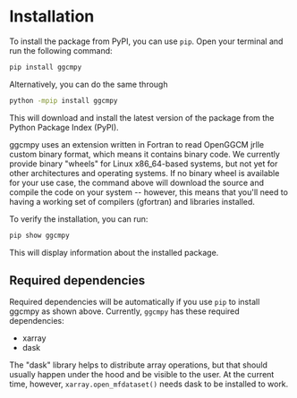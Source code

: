 # Installation

To install the package from PyPI, you can use `pip`. Open your terminal and run
the following command:

```sh
pip install ggcmpy
```

Alternatively, you can do the same through

```sh
python -mpip install ggcmpy
```

This will download and install the latest version of the package from the Python
Package Index (PyPI).

ggcmpy uses an extension written in Fortran to read OpenGGCM jrlle custom binary
format, which means it contains binary code. We currently provide binary
"wheels" for Linux x86_64-based systems, but not yet for other architectures and
operating systems. If no binary wheel is available for your use case, the
command above will download the source and compile the code on your system --
however, this means that you'll need to having a working set of compilers
(gfortran) and libraries installed.

To verify the installation, you can run:

```sh
pip show ggcmpy
```

This will display information about the installed package.

## Required dependencies

Required dependencies will be automatically if you use `pip` to install ggcmpy
as shown above. Currently, `ggcmpy` has these required dependencies:

- xarray
- dask

The "dask" library helps to distribute array operations, but that should usually
happen under the hood and be visible to the user. At the current time, however,
`xarray.open_mfdataset()` needs dask to be installed to work.
